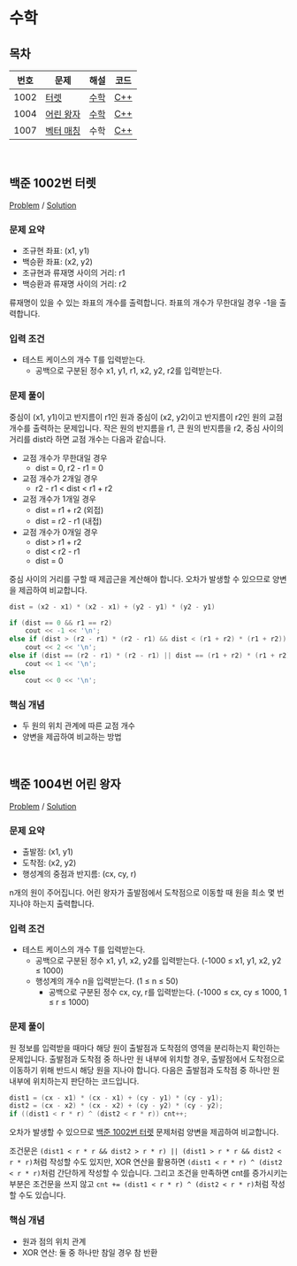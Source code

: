 # 수학

## 목차

<table>
<thead>
  <tr>
    <th>번호</th>
    <th>문제</th>
    <th>해설</th>
    <th>코드</th>
  </tr>
</thead>
<tbody>
  <!-- 문제번호 순으로 정렬한다. -->
  <!--
  <tr>
    <td>번호</td>
    <td><a href="문제링크">문제제목</a></td>
    <td><a href="해설링크">알고리즘분류</a></td>
    <td><a href="코드링크">C++</a></td>
  </tr>
  -->
  <tr>
    <td>1002</td>
    <td><a href="https://www.acmicpc.net/problem/1002">터렛</a></td>
    <td><a href="#boj1002">수학</a></td>
    <td><a href="boj1002.cpp">C++</a></td>
  </tr>
  <tr>
    <td>1004</td>
    <td><a href="https://www.acmicpc.net/problem/1004">어린 왕자</a></td>
    <td><a href="#boj1004">수학</a></td>
    <td><a href="boj1004.cpp">C++</a></td>
  </tr>
  <tr>
    <td>1007</td>
    <td><a href="https://www.acmicpc.net/problem/1007">벡터 매칭</a></td>
    <td><a>수학</a></td>
    <td><a href="boj1007.cpp">C++</a></td>
  </tr>
</tbody>
</table>

<br>

## <a id="boj1002">백준 1002번 터렛</a>

[Problem](https://www.acmicpc.net/problem/1002) / [Solution](boj1002.cpp)

### 문제 요약

- 조규현 좌표: (x1, y1)
- 백승환 좌표: (x2, y2)
- 조규현과 류재명 사이의 거리: r1
- 백승환과 류재명 사이의 거리: r2

류재명이 있을 수 있는 좌표의 개수를 출력합니다. 좌표의 개수가 무한대일 경우 -1을 출력합니다.

### 입력 조건

- 테스트 케이스의 개수 T를 입력받는다.
  - 공백으로 구분된 정수 x1, y1, r1, x2, y2, r2를 입력받는다.

### 문제 풀이

중심이 (x1, y1)이고 반지름이 r1인 원과 중심이 (x2, y2)이고 반지름이 r2인 원의 교점 개수를 출력하는 문제입니다. 작은 원의 반지름을 r1, 큰 원의 반지름을 r2, 중심 사이의 거리를 dist라 하면 교점 개수는 다음과 같습니다.

- 교점 개수가 무한대일 경우
  - dist = 0, r2 - r1 = 0
- 교점 개수가 2개일 경우
  - r2 - r1 < dist < r1 + r2
- 교점 개수가 1개일 경우
  - dist = r1 + r2 (외접)
  - dist = r2 - r1 (내접)
- 교점 개수가 0개일 경우
  - dist > r1 + r2
  - dist < r2 - r1
  - dist = 0

중심 사이의 거리를 구할 때 제곱근을 계산해야 합니다. 오차가 발생할 수 있으므로 양변을 제곱하여 비교합니다.

```cpp
dist = (x2 - x1) * (x2 - x1) + (y2 - y1) * (y2 - y1)

if (dist == 0 && r1 == r2)
    cout << -1 << '\n';
else if (dist > (r2 - r1) * (r2 - r1) && dist < (r1 + r2) * (r1 + r2))
    cout << 2 << '\n';
else if (dist == (r2 - r1) * (r2 - r1) || dist == (r1 + r2) * (r1 + r2))
    cout << 1 << '\n';
else
    cout << 0 << '\n';
```

### 핵심 개념

- 두 원의 위치 관계에 따른 교점 개수
- 양변을 제곱하여 비교하는 방법

<br>

## <a id="boj1004">백준 1004번 어린 왕자</a>

[Problem](https://www.acmicpc.net/problem/1004) / [Solution](boj1004.cpp)

### 문제 요약

- 출발점: (x1, y1)
- 도착점: (x2, y2)
- 행성계의 중점과 반지름: (cx, cy, r)

n개의 원이 주어집니다. 어린 왕자가 출발점에서 도착점으로 이동할 때 원을 최소 몇 번 지나야 하는지 출력합니다.

### 입력 조건

- 테스트 케이스의 개수 T를 입력받는다.
  - 공백으로 구분된 정수 x1, y1, x2, y2를 입력받는다. (-1000 ≤ x1, y1, x2, y2 ≤ 1000)
  - 행성계의 개수 n을 입력받는다. (1 ≤ n ≤ 50)
    - 공백으로 구분된 정수 cx, cy, r를 입력받는다. (-1000 ≤ cx, cy ≤ 1000, 1 ≤ r ≤ 1000)

### 문제 풀이

원 정보를 입력받을 때마다 해당 원이 출발점과 도착점의 영역을 분리하는지 확인하는 문제입니다. 출발점과 도착점 중 하나만 원 내부에 위치할 경우, 출발점에서 도착점으로 이동하기 위해 반드시 해당 원을 지나야 합니다. 다음은 출발점과 도착점 중 하나만 원 내부에 위치하는지 판단하는 코드입니다.

```cpp
dist1 = (cx - x1) * (cx - x1) + (cy - y1) * (cy - y1);
dist2 = (cx - x2) * (cx - x2) + (cy - y2) * (cy - y2);
if ((dist1 < r * r) ^ (dist2 < r * r)) cnt++;
```

오차가 발생할 수 있으므로 [백준 1002번 터렛](#boj1002) 문제처럼 양변을 제곱하여 비교합니다.

조건문은 `(dist1 < r * r && dist2 > r * r) || (dist1 > r * r && dist2 < r * r)`처럼 작성할 수도 있지만, XOR 연산을 활용하면 `(dist1 < r * r) ^ (dist2 < r * r)`처럼 간단하게 작성할 수 있습니다. 그리고 조건을 만족하면 cnt를 증가시키는 부분은 조건문을 쓰지 않고 `cnt += (dist1 < r * r) ^ (dist2 < r * r)`처럼 작성할 수도 있습니다.

### 핵심 개념

- 원과 점의 위치 관계
- XOR 연산: 둘 중 하나만 참일 경우 참 반환
